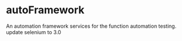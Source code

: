 # autoFramework
An automation framework services for the function automation testing. 
update selenium to 3.0
